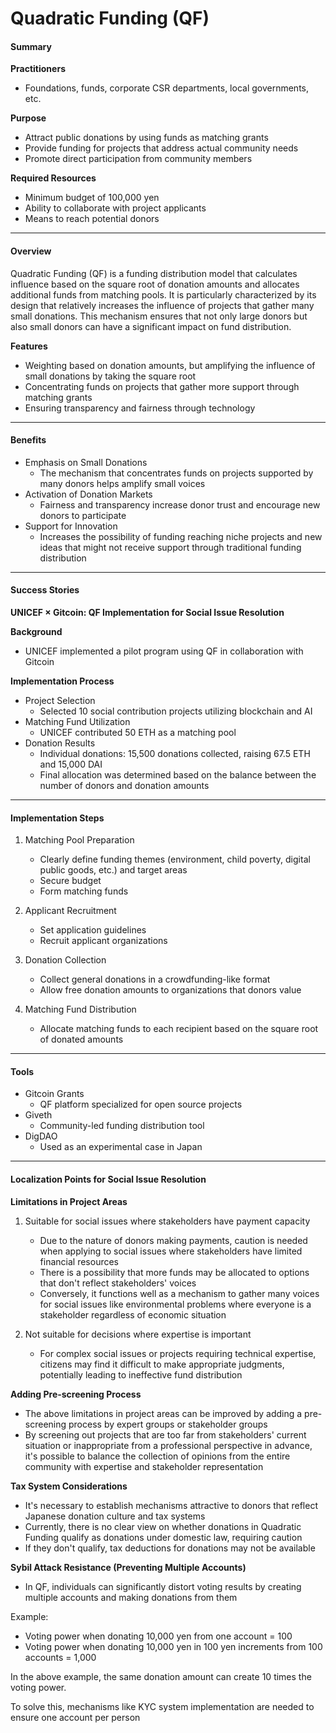 # Quadratic Funding (QF)

#### Summary

**Practitioners**
* Foundations, funds, corporate CSR departments, local governments, etc.

**Purpose**
* Attract public donations by using funds as matching grants
* Provide funding for projects that address actual community needs
* Promote direct participation from community members

**Required Resources**
* Minimum budget of 100,000 yen
* Ability to collaborate with project applicants
* Means to reach potential donors

***

#### Overview

Quadratic Funding (QF) is a funding distribution model that calculates influence based on the square root of donation amounts and allocates additional funds from matching pools. It is particularly characterized by its design that relatively increases the influence of projects that gather many small donations. This mechanism ensures that not only large donors but also small donors can have a significant impact on fund distribution.

**Features**
* Weighting based on donation amounts, but amplifying the influence of small donations by taking the square root
* Concentrating funds on projects that gather more support through matching grants
* Ensuring transparency and fairness through technology

***

#### Benefits

* Emphasis on Small Donations
  * The mechanism that concentrates funds on projects supported by many donors helps amplify small voices
* Activation of Donation Markets
  * Fairness and transparency increase donor trust and encourage new donors to participate
* Support for Innovation
  * Increases the possibility of funding reaching niche projects and new ideas that might not receive support through traditional funding distribution

***

#### Success Stories

**UNICEF × Gitcoin: QF Implementation for Social Issue Resolution**

**Background**
* UNICEF implemented a pilot program using QF in collaboration with Gitcoin

**Implementation Process**
* Project Selection
  * Selected 10 social contribution projects utilizing blockchain and AI
* Matching Fund Utilization
  * UNICEF contributed 50 ETH as a matching pool
* Donation Results
  * Individual donations: 15,500 donations collected, raising 67.5 ETH and 15,000 DAI
  * Final allocation was determined based on the balance between the number of donors and donation amounts

***

#### Implementation Steps

1. Matching Pool Preparation
   * Clearly define funding themes (environment, child poverty, digital public goods, etc.) and target areas
   * Secure budget
   * Form matching funds

2. Applicant Recruitment
   * Set application guidelines
   * Recruit applicant organizations

3. Donation Collection
   * Collect general donations in a crowdfunding-like format
   * Allow free donation amounts to organizations that donors value

4. Matching Fund Distribution
   * Allocate matching funds to each recipient based on the square root of donated amounts

***

#### Tools

* Gitcoin Grants
  * QF platform specialized for open source projects
* Giveth
  * Community-led funding distribution tool
* DigDAO
  * Used as an experimental case in Japan

***

#### Localization Points for Social Issue Resolution

**Limitations in Project Areas**

1. Suitable for social issues where stakeholders have payment capacity
   * Due to the nature of donors making payments, caution is needed when applying to social issues where stakeholders have limited financial resources
   * There is a possibility that more funds may be allocated to options that don't reflect stakeholders' voices
   * Conversely, it functions well as a mechanism to gather many voices for social issues like environmental problems where everyone is a stakeholder regardless of economic situation

2. Not suitable for decisions where expertise is important
   * For complex social issues or projects requiring technical expertise, citizens may find it difficult to make appropriate judgments, potentially leading to ineffective fund distribution

**Adding Pre-screening Process**
* The above limitations in project areas can be improved by adding a pre-screening process by expert groups or stakeholder groups
* By screening out projects that are too far from stakeholders' current situation or inappropriate from a professional perspective in advance, it's possible to balance the collection of opinions from the entire community with expertise and stakeholder representation

**Tax System Considerations**
* It's necessary to establish mechanisms attractive to donors that reflect Japanese donation culture and tax systems
* Currently, there is no clear view on whether donations in Quadratic Funding qualify as donations under domestic law, requiring caution
* If they don't qualify, tax deductions for donations may not be available

**Sybil Attack Resistance (Preventing Multiple Accounts)**
* In QF, individuals can significantly distort voting results by creating multiple accounts and making donations from them

Example:
* Voting power when donating 10,000 yen from one account = 100
* Voting power when donating 10,000 yen in 100 yen increments from 100 accounts = 1,000

In the above example, the same donation amount can create 10 times the voting power.

To solve this, mechanisms like KYC system implementation are needed to ensure one account per person 